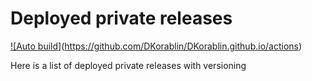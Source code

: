 # Deployed private releases

[!\[Auto build](https://github.com/DKorablin/DKorablin.github.io/actions/workflows/pages/pages-build-deployment/badge.svg)](https://github.com/DKorablin/DKorablin.github.io/actions)



Here is a list of deployed private releases with versioning

